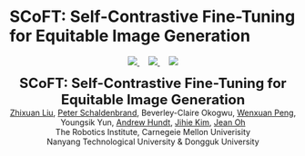 # SCoFT: Self-Contrastive Fine-Tuning for Equitable Image Generation
<p align="center">

  <p align="center">
  <a href="https://arxiv.org/" target='_blank'>
    <!-- <img src="https://img.shields.io/badge/Paper-CVPR%202024-b31b1b?style=flat-square"> -->
    <img src="https://img.shields.io/badge/Paper-Under%20review-b31b1b?style=flat-square">
  </a>
  &nbsp;&nbsp;&nbsp;
  <a href="https://ariannaliu.github.io/SCoFT" target='_blank'>
    <img src="https://img.shields.io/badge/Page-ariannaliu/SCoFT-228c22?style=flat-square">
  </a>
  &nbsp;&nbsp;&nbsp;
  <a href="https://ariannaliu.github.io/SCoFT" target='_blank'>
    <img src="https://img.shields.io/badge/Data-CCUBDataset-334b7f?style=flat-square">
  </a>
  <!-- &nbsp;&nbsp;&nbsp;
  <a href="https://entuedu-my.sharepoint.com/:f:/g/personal/jingkang001_e_ntu_edu_sg/EgvpTfCTMudLpxw-h0_BVdcBAHacUaAQD-u9OvkUlpaDBg?e=LXnqaX" target='_blank'>
    <img src="https://img.shields.io/badge/Data-QuickView-7de5f6?style=flat-square">
  </a> -->
  <!-- &nbsp;&nbsp;&nbsp;
  <a href="https://github.com/LilyDaytoy/OpenPVSG" target='_blank'>
    <img src="https://hits.seeyoufarm.com/api/count/incr/badge.svg?url=https%3A%2F%2Fgithub.com%2FLilyDaytoy%2FPVSG&count_bg=%23FFA500&title_bg=%23555555&icon=&icon_color=%23E7E7E7&title=visitors&edge_flat=true">
  </p> -->
  </a>
  <p align="center">
  <font size=5><strong>SCoFT: Self-Contrastive Fine-Tuning for Equitable Image Generation</strong></font>
    <br>
        <a href="https://ariannaliu.github.io/">Zhixuan Liu</a>,
        <a href="https://lilydaytoy.github.io/">Peter Schaldenbrand</a>,
        Beverley-Claire Okogwu,
        <a href="https://lilydaytoy.github.io/">Wenxuan Peng</a>, <br>
        Youngsik Yun, 
        <a href="https://ahundt.github.io/">Andrew Hundt</a>, 
        <a href="https://sites.google.com/view/jihiekim">Jihie Kim</a>, 
        <a href="https://www.cs.cmu.edu/~./jeanoh/">Jean Oh</a>
    <br>
  The Robotics Institute, Carnegeie Mellon Univerisity <br>
  Nanyang Technological University & Dongguk University
  </p>
</p>